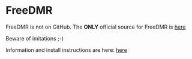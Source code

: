 # FreeDMR 

FreeDMR is not on GitHub. The **ONLY** official source for FreeDMR is [here](https://gitlab.hacknix.net/hacknix/FreeDMR)

Beware of imitations ;-) 

Information and install instructions are here: [here](https://gitlab.hacknix.net/hacknix/FreeDMR/-/wikis/home)
